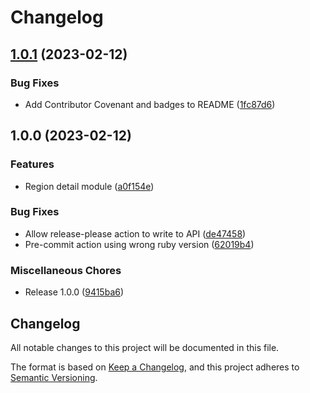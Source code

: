 # Changelog

## [1.0.1](https://github.com/memes/terraform-google-region-detail/compare/v1.0.0...v1.0.1) (2023-02-12)


### Bug Fixes

* Add Contributor Covenant and badges to README ([1fc87d6](https://github.com/memes/terraform-google-region-detail/commit/1fc87d69aaea6edd03768d468eacb0eaf81ac8f4))

## 1.0.0 (2023-02-12)


### Features

* Region detail module ([a0f154e](https://github.com/memes/terraform-google-region-detail/commit/a0f154e6b9a96f75b401057777eb4caf2752cdd7))


### Bug Fixes

* Allow release-please action to write to API ([de47458](https://github.com/memes/terraform-google-region-detail/commit/de474582246361edd1aa1a7a6aa4779c73e806ac))
* Pre-commit action using wrong ruby version ([62019b4](https://github.com/memes/terraform-google-region-detail/commit/62019b44455723dc76ca5c87361f028e4ab9249e))


### Miscellaneous Chores

* Release 1.0.0 ([9415ba6](https://github.com/memes/terraform-google-region-detail/commit/9415ba6e8255907006ba581732910dc2c07dd322))

## Changelog

<!-- markdownlint-disable MD024 -->

All notable changes to this project will be documented in this file.

The format is based on [Keep a Changelog](https://keepachangelog.com/en/1.0.0/),
and this project adheres to [Semantic Versioning](https://semver.org/spec/v2.0.0.html).
